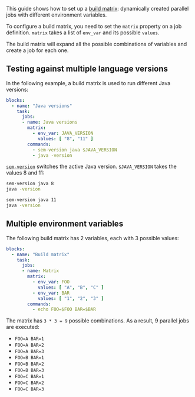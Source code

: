 This guide shows how to set up a
[build matrix](https://docs.semaphoreci.com/article/50-pipeline-yaml#matrix):
dynamically created parallel jobs with different environment variables.

To configure a build matrix, you need to set the `matrix` property on
a job definition. `matrix` takes a list of `env_var` and its possible
`values`.

The build matrix will expand all the possible combinations of variables
and create a job for each one.

## Testing against multiple language versions

In the following example, a build matrix is used to run different Java
versions:

``` yaml
blocks:
  - name: "Java versions"
    task:
      jobs:
      - name: Java versions
        matrix:
          - env_var: JAVA_VERSION
            values: [ "8", "11" ]
        commands:
          - sem-version java $JAVA_VERSION
          - java -version
```

[`sem-version`][sem-version]
switches the active Java version. `$JAVA_VERSION` takes the values 8 and 11:

``` bash
sem-version java 8
java -version
```

``` bash
sem-version java 11
java -version
```

## Multiple environment variables

The following build matrix has 2 variables, each with 3 possible values:

``` yaml
blocks:
  - name: "Build matrix"
    task:
      jobs:
      - name: Matrix
        matrix:
          - env_var: FOO
            values: [ "A", "B", "C" ]
          - env_var: BAR
            values: [ "1", "2", "3" ]
        commands:
          - echo FOO=$FOO BAR=$BAR
```

The matrix has `3 * 3 = 9` possible combinations. As a result, 9
parallel jobs are executed:

- `FOO=A BAR=1`
- `FOO=A BAR=2`
- `FOO=A BAR=3`
- `FOO=B BAR=1`
- `FOO=B BAR=2`
- `FOO=B BAR=3`
- `FOO=C BAR=1`
- `FOO=C BAR=2`
- `FOO=C BAR=3`

[sem-version]: SEM_VERSION_LINK_PLACEHOLDER
